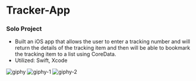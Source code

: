 # Tracker-App
### Solo Project
- Built an iOS app that allows the user to enter a tracking number and will return the details of the tracking item and then will be able to bookmark the tracking item to a list using CoreData.
- Utilized: Swift, Xcode

![giphy](https://user-images.githubusercontent.com/55809295/179262900-cdc112f8-8b96-4cf8-9a3c-0e26d3a56144.gif) ![giphy-1](https://user-images.githubusercontent.com/55809295/179263959-43275506-5bb6-4228-982e-b874e0be9618.gif) ![giphy-2](https://user-images.githubusercontent.com/55809295/179264210-c9c5fe45-f330-4034-8300-b2f5d2d0ffbb.gif)
